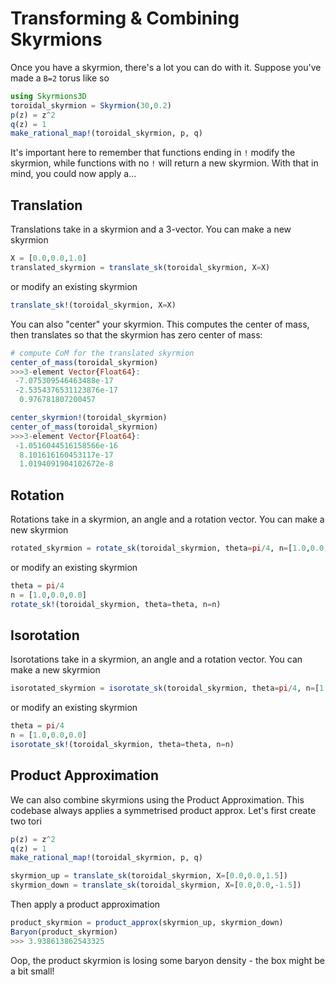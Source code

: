 # Transforming & Combining Skyrmions

Once you have a skyrmion, there's a lot you can do with it. Suppose you've made a `B=2` torus like so

```julia
using Skyrmions3D
toroidal_skyrmion = Skyrmion(30,0.2)
p(z) = z^2
q(z) = 1
make_rational_map!(toroidal_skyrmion, p, q)
```

It's important here to remember that functions ending in `!` modify the skyrmion, while functions with no `!` will return a new skyrmion. With that in mind, you could now apply a...

## Translation

Translations take in a skyrmion and a 3-vector. You can make a new skyrmion

```julia
X = [0.0,0.0,1.0]
translated_skyrmion = translate_sk(toroidal_skyrmion, X=X)
```

or modify an existing skyrmion


``` julia
translate_sk!(toroidal_skyrmion, X=X)
```

You can also "center" your skyrmion. This computes the center of mass, then translates so that the skyrmion has zero center of mass:

``` julia
# compute CoM for the translated skyrmion
center_of_mass(toroidal_skyrmion)
>>>3-element Vector{Float64}:
 -7.075309546463488e-17
 -2.5354376531123876e-17
  0.976781807200457
```

``` julia
center_skyrmion!(toroidal_skyrmion)
center_of_mass(toroidal_skyrmion)
>>>3-element Vector{Float64}:
 -1.0516044516158566e-16
  8.101616160453117e-17
  1.0194091904102672e-8
```

## Rotation

Rotations take in a skyrmion, an angle and a rotation vector. You can make a new skyrmion

```julia
rotated_skyrmion = rotate_sk(toroidal_skyrmion, theta=pi/4, n=[1.0,0.0,0.0])
```

or modify an existing skyrmion

```julia
theta = pi/4
n = [1.0,0.0,0.0]
rotate_sk!(toroidal_skyrmion, theta=theta, n=n)
```

## Isorotation

Isorotations take in a skyrmion, an angle and a rotation vector. You can make a new skyrmion

```julia
isorotated_skyrmion = isorotate_sk(toroidal_skyrmion, theta=pi/4, n=[1.0,0.0,0.0])
```

or modify an existing skyrmion

```julia
theta = pi/4
n = [1.0,0.0,0.0]
isorotate_sk!(toroidal_skyrmion, theta=theta, n=n)
```

## Product Approximation

We can also combine skyrmions using the Product Approximation. This codebase always applies a symmetrised product approx. Let's first create two tori

```julia
p(z) = z^2
q(z) = 1
make_rational_map!(toroidal_skyrmion, p, q)

skyrmion_up = translate_sk(toroidal_skyrmion, X=[0.0,0.0,1.5])
skyrmion_down = translate_sk(toroidal_skyrmion, X=[0.0,0.0,-1.5])
```

Then apply a product approximation

```julia
product_skyrmion = product_approx(skyrmion_up, skyrmion_down)
Baryon(product_skyrmion)
>>> 3.938613862543325
```

Oop, the product skyrmion is losing some baryon density - the box might be a bit small!
